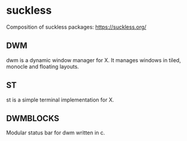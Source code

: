 # suckless

Composition of suckless packages: https://suckless.org/


## DWM

dwm is a dynamic window manager for X. It manages windows in tiled, monocle and floating layouts.

## ST

st is a simple terminal implementation for X.

## DWMBLOCKS

Modular status bar for dwm written in c.
